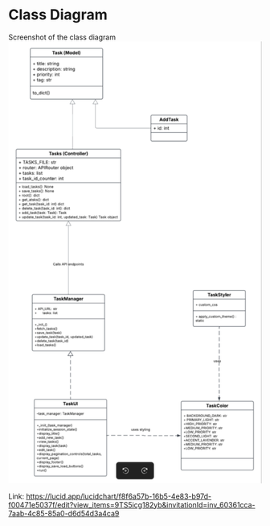 # Class Diagram 

Screenshot of the class diagram 
![image](screenshots/m3_diagram.png)

Link: https://lucid.app/lucidchart/f8f6a57b-16b5-4e83-b97d-f00471e5037f/edit?view_items=9TS5icg182yb&invitationId=inv_60361cca-7aab-4c85-85a0-d6d54d3a4ca9

